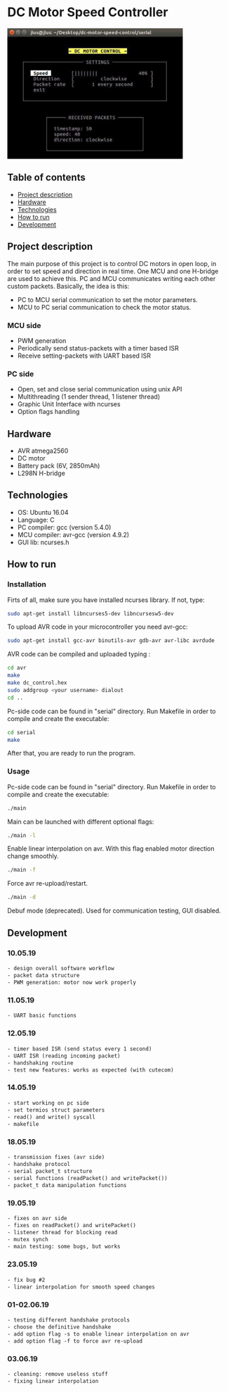# DC Motor Speed Controller

<img src="serial/img/user_interface.PNG" width="400" align="center">

## Table of contents
* [Project description](#Project-description)
* [Hardware](#Hardware)
* [Technologies](#Technologies)
* [How to run](#How-to-run)
* [Development](#Development)

## Project description
The main purpose of this project is to control DC motors in open loop, in order to set speed and direction in real time.
One MCU and one H-bridge are used to achieve this. PC and MCU communicates writing each other custom packets.
Basically, the idea is this:
* PC to MCU serial communication to set the motor parameters.
* MCU to PC serial communication to check the motor status.

### MCU side
* PWM generation
* Periodically send status-packets with a timer based ISR
* Receive setting-packets with UART based ISR

### PC side
* Open, set and close serial communication using unix API
* Multithreading (1 sender thread, 1 listener thread)
* Graphic Unit Interface with ncurses
* Option flags handling

## Hardware
* AVR atmega2560
* DC motor
* Battery pack (6V, 2850mAh)
* L298N H-bridge

## Technologies
* OS: Ubuntu 16.04
* Language: C
* PC compiler: gcc (version 5.4.0)
* MCU compiler: avr-gcc (version 4.9.2)
* GUI lib: ncurses.h


## How to run

### Installation
Firts of all, make sure you have installed ncurses library. If not, type:
```bash
sudo apt-get install libncurses5-dev libncursesw5-dev
```

To upload AVR code in your microcontroller you need avr-gcc:
```bash
sudo apt-get install gcc-avr binutils-avr gdb-avr avr-libc avrdude
```

AVR code can be compiled and uploaded typing :
```bash
cd avr
make
make dc_control.hex
sudo addgroup <your username> dialout
cd ..
```

Pc-side code can be found in "serial" directory. Run Makefile in order to compile and create the executable:
```bash
cd serial
make
```

After that, you are ready to run the program.

### Usage
Pc-side code can be found in "serial" directory. Run Makefile in order to compile and create the executable:
```bash
./main
```
Main can be launched with different optional flags:

```bash
./main -l
```
Enable linear interpolation on avr. With this flag enabled motor direction change smoothly.

```bash
./main -f
```
Force avr re-upload/restart.

```bash
./main -d
```
Debuf mode (deprecated). Used for communication testing, GUI disabled.


## Development

### 10.05.19
	- design overall software workflow
	- packet data structure
	- PWM generation: motor now work properly
	
### 11.05.19
	- UART basic functions
	
### 12.05.19
	- timer based ISR (send status every 1 second)
	- UART ISR (reading incoming packet)
	- handshaking routine
	- test new features: works as expected (with cutecom)

### 14.05.19
	- start working on pc side
	- set termios struct parameters
	- read() and write() syscall
	- makefile

### 18.05.19
	- transmission fixes (avr side)
	- handshake protocol
	- serial packet_t structure
	- serial functions (readPacket() and writePacket())
	- packet_t data manipulation functions
	
### 19.05.19
	- fixes on avr side
	- fixes on readPacket() and writePacket()
	- listener thread for blocking read
	- mutex synch
	- main testing: some bugs, but works

### 23.05.19
	- fix bug #2
	- linear interpolation for smooth speed changes

### 01-02.06.19
	- testing different handshake protocols
	- choose the definitive handshake
	- add option flag -s to enable linear interpolation on avr
	- add option flag -f to force avr re-upload
	
### 03.06.19
	- cleaning: remove useless stuff
	- fixing linear interpolation
